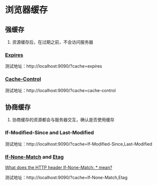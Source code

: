 # 浏览器缓存

## 强缓存

1. 资源缓存后，在过期之前，不会访问服务器

### [Expires](https://developer.mozilla.org/en-US/docs/Web/HTTP/Headers/Expires)

测试地址：http://localhost:9090/?cache=expires

### [Cache-Control](https://developer.mozilla.org/en-US/docs/Web/HTTP/Headers/Cache-Control)

测试地址：http://localhost:9090/?cache=cache-control

## 协商缓存

1. 协商缓存的资源都会与服务器交互，确认是否使用缓存

### If-Modified-Since and Last-Modified

测试地址：http://localhost:9090/?cache=If-Modified-Since,Last-Modified

### [If-None-Match](https://developer.mozilla.org/zh-CN/docs/Web/HTTP/Headers/If-None-Match) and [Etag](https://developer.mozilla.org/zh-CN/docs/Web/HTTP/Headers/ETag)


 [What does the HTTP header If-None-Match: * mean?](https://stackoverflow.com/questions/2111854/what-does-the-http-header-if-none-match-mean)

测试地址：http://localhost:9090/?cache=If-None-Match,Etag

